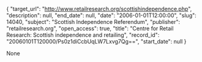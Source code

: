 {
  "target_url": "http://www.retailresearch.org/scottishindependence.php", 
  "description": null, 
  "end_date": null, 
  "date": "2006-01-01T12:00:00", 
  "slug": 14040, 
  "subject": "Scottish Independence Referendum", 
  "publisher": "retailresearch.org", 
  "open_access": true, 
  "title": "Centre for Retail Research: Scottish independence and retailing", 
  "record_id": "20060101T120000/Ps0z1diCcbUqLW7Lxvg7Qg==", 
  "start_date": null
}

None